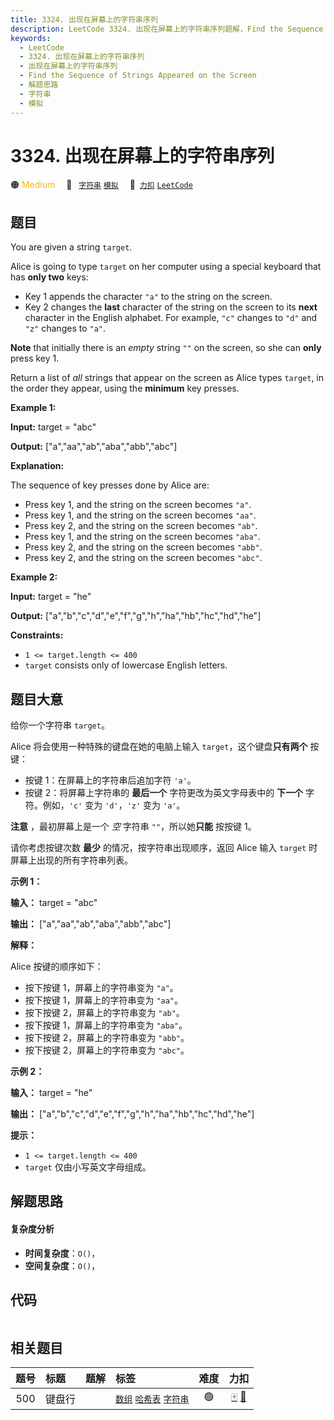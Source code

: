 ```yaml
---
title: 3324. 出现在屏幕上的字符串序列
description: LeetCode 3324. 出现在屏幕上的字符串序列题解，Find the Sequence of Strings Appeared on the Screen，包含解题思路、复杂度分析以及完整的 JavaScript 代码实现。
keywords:
  - LeetCode
  - 3324. 出现在屏幕上的字符串序列
  - 出现在屏幕上的字符串序列
  - Find the Sequence of Strings Appeared on the Screen
  - 解题思路
  - 字符串
  - 模拟
---
```


# 3324. 出现在屏幕上的字符串序列

🟠 <font color=#ffb800>Medium</font>&emsp; 🔖&ensp; [`字符串`](/tag/string.md) [`模拟`](/tag/simulation.md)&emsp; 🔗&ensp;[`力扣`](https://leetcode.cn/problems/find-the-sequence-of-strings-appeared-on-the-screen) [`LeetCode`](https://leetcode.com/problems/find-the-sequence-of-strings-appeared-on-the-screen)

## 题目

You are given a string `target`.

Alice is going to type `target` on her computer using a special keyboard that
has **only two** keys:

  * Key 1 appends the character `"a"` to the string on the screen.
  * Key 2 changes the **last** character of the string on the screen to its **next** character in the English alphabet. For example, `"c"` changes to `"d"` and `"z"` changes to `"a"`.

**Note** that initially there is an _empty_ string `""` on the screen, so she
can **only** press key 1.

Return a list of _all_ strings that appear on the screen as Alice types
`target`, in the order they appear, using the **minimum** key presses.



**Example 1:**

**Input:** target = "abc"

**Output:** ["a","aa","ab","aba","abb","abc"]

**Explanation:**

The sequence of key presses done by Alice are:

  * Press key 1, and the string on the screen becomes `"a"`.
  * Press key 1, and the string on the screen becomes `"aa"`.
  * Press key 2, and the string on the screen becomes `"ab"`.
  * Press key 1, and the string on the screen becomes `"aba"`.
  * Press key 2, and the string on the screen becomes `"abb"`.
  * Press key 2, and the string on the screen becomes `"abc"`.

**Example 2:**

**Input:** target = "he"

**Output:** ["a","b","c","d","e","f","g","h","ha","hb","hc","hd","he"]



**Constraints:**

  * `1 <= target.length <= 400`
  * `target` consists only of lowercase English letters.


## 题目大意

给你一个字符串 `target`。

Alice 将会使用一种特殊的键盘在她的电脑上输入 `target`，这个键盘**只有两个** 按键：

  * 按键 1：在屏幕上的字符串后追加字符 `'a'`。
  * 按键 2：将屏幕上字符串的 **最后一个** 字符更改为英文字母表中的 **下一个** 字符。例如，`'c'` 变为 `'d'`，`'z'` 变为 `'a'`。

**注意** ，最初屏幕上是一个 _空_ 字符串 `""`，所以她**只能** 按按键 1。

请你考虑按键次数 **最少** 的情况，按字符串出现顺序，返回 Alice 输入 `target` 时屏幕上出现的所有字符串列表。



**示例 1：**

**输入：** target = "abc"

**输出：** ["a","aa","ab","aba","abb","abc"]

**解释：**

Alice 按键的顺序如下：

  * 按下按键 1，屏幕上的字符串变为 `"a"`。
  * 按下按键 1，屏幕上的字符串变为 `"aa"`。
  * 按下按键 2，屏幕上的字符串变为 `"ab"`。
  * 按下按键 1，屏幕上的字符串变为 `"aba"`。
  * 按下按键 2，屏幕上的字符串变为 `"abb"`。
  * 按下按键 2，屏幕上的字符串变为 `"abc"`。

**示例 2：**

**输入：** target = "he"

**输出：** ["a","b","c","d","e","f","g","h","ha","hb","hc","hd","he"]



**提示：**

  * `1 <= target.length <= 400`
  * `target` 仅由小写英文字母组成。


## 解题思路

#### 复杂度分析

- **时间复杂度**：`O()`，
- **空间复杂度**：`O()`，

## 代码

```javascript

```

## 相关题目

<!-- prettier-ignore -->
| 题号 | 标题 | 题解 | 标签 | 难度 | 力扣 |
| :------: | :------ | :------: | :------ | :------: | :------: |
| 500 | 键盘行 |  |  [`数组`](/tag/array.md) [`哈希表`](/tag/hash-table.md) [`字符串`](/tag/string.md) | 🟢 | [🀄️](https://leetcode.cn/problems/keyboard-row) [🔗](https://leetcode.com/problems/keyboard-row) |
